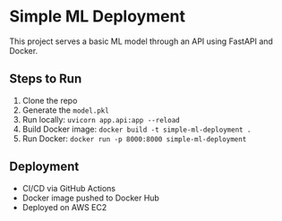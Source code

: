
# Simple ML Deployment

This project serves a basic ML model through an API using FastAPI and Docker.

## Steps to Run

1. Clone the repo
2. Generate the `model.pkl`
3. Run locally: `uvicorn app.api:app --reload`
4. Build Docker image: `docker build -t simple-ml-deployment .`
5. Run Docker: `docker run -p 8000:8000 simple-ml-deployment`

## Deployment

- CI/CD via GitHub Actions
- Docker image pushed to Docker Hub
- Deployed on AWS EC2
